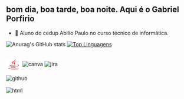 ## bom dia, boa tarde, boa noite. Aqui é o Gabriel Porfirio

- 📖 Aluno do cedup Abilio Paulo no curso técnico de informática.
  
![Anurag's GitHub stats](https://github-readme-stats.vercel.app/api?username=gabrielporfirio&theme=radical&show_icons=true)
[![Top Linguagens](https://github-readme-stats.vercel.app/api/top-langs/?username=patohomonimo&layout=compact)](https://github.com/anuraghazra/github-readme-stats)

<div style="display: inline_block"><br>
  <img align="center" alt="Rafa-Js" height="30" width="40" src="https://raw.githubusercontent.com/devicons/devicon/master/icons/java/java-plain.svg">
 


  <img align="center" alt="canva" height="30" width="40" src="https://cdn.jsdelivr.net/gh/devicons/devicon@latest/icons/canva/canva-original.svg" />

  <img align="center" alt="jira" height="30" width="40"  src="https://devicon-website.vercel.app/api/jira/plain.svg">

  <img align="center" alt="github" height="30" width="40"  src="https://devicon-website.vercel.app/api/github/original.svg"></img>

  <img align="center" alt="html"  height="30" width="40" src="https://cdn.jsdelivr.net/gh/devicons/devicon@latest/icons/html5/html5-original.svg" />
          
</div>
 <br><br>
 
<div> 
